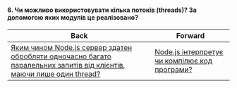#### 6. Чи можливо використовувати кілька потоків (threads)? За допомогою яких модулів це реалізовано?



| Back | Forward |
|---|---|
| [Яким чином Node.js сервер здатен обробляти одночасно багато паралельних запитів від клієнтів, маючи лише один thread?](/ua/junior/nodejs/5-how-does-a-nodejs-server-handle-multiple-parallel-requests-from-clients-using-only-one-thread.md)  | [Node.js інтерпретує чи компілює код програми?](/ua/junior/nodejs/7-does-nodejs-interpret-or-compile-code.md) |